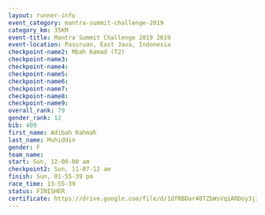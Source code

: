 ```yaml
---
layout: runner-info 
event_category: mantra-summit-challenge-2019 
category_km: 35KM 
event-title: Mantra Summit Challenge 2019 2019 
event-location: Pasuruan, East Java, Indonesia 
checkpoint-name2: Mbah Kamad (T2) 
checkpoint-name3: 
checkpoint-name4: 
checkpoint-name5: 
checkpoint-name6: 
checkpoint-name7: 
checkpoint-name8: 
checkpoint-name9: 
overall_rank: 79
gender_rank: 12
bib: 409
first_name: Adibah Rahmah
last_name: Muhiddin
gender: F
team_name: 
start: Sun, 12-00-00 am
checkpoint2: Sun, 11-07-12 am
finish: Sun, 01-55-39 pm
race_time: 13-55-39
status: FINISHER
certificate: https://drive.google.com/file/d/1dfRBDar40TZbWsVqiARDoy3j3-KWc-Mw/view?usp=sharing
---
```

